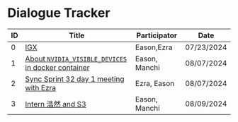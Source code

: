 # Dialogue Tracker

|ID|Title|Participator|Date|
|-|-|-|-|
|0|[IGX][0]|Eason,Ezra|07/23/2024|
|1|[About `NVIDIA_VISIBLE_DEVICES` in docker container][1]|Eason, Manchi|08/07/2024|
|2|[Sync Sprint 32 day 1 meeting with Ezra][2]|Ezra, Eason|08/07/2024|
|3|[Intern 浩然 and S3][3]|Eason, Manchi|08/09/2024|

[0]: dialogue-00000.md
[1]: dialogue-00001.md
[2]: dialogue-00002.md
[3]: dialogue-00003.md
